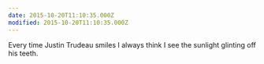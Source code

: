```yaml
---
date: 2015-10-20T11:10:35.000Z
modified: 2015-10-20T11:10:35.000Z
---
```


  Every time Justin Trudeau smiles I always think I see the sunlight glinting off his teeth.
